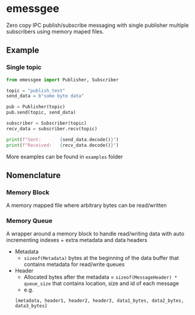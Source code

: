# emessgee
Zero copy IPC publish/subscribe messaging with single publisher multiple subscribers using memory maped files.

## Example
### Single topic
```python
from emessgee import Publisher, Subscriber

topic = "publish_test"
send_data = b"some byte data"

pub = Publisher(topic)
pub.send(topic, send_data)

subscriber = Subscriber(topic)
recv_data = subscriber.recv(topic)

print(f"Sent:       {send_data.decode()}")
print(f"Received:   {recv_data.decode()}")
```

More examples can be found in `examples` folder

## Nomenclature 
### Memory Block
A memory mapped file where arbitrary bytes can be read/written

### Memory Queue
A wrapper around a memory block to handle read/writing data with auto incrementing indexes + extra metadata and data headers

* Metadata
    * `sizeof(Metadata)` bytes at the beginning of the data buffer that contains metadata for read/write queues
* Header
    * Allocated bytes after the metadata = `sizeof(MessageHeader) * queue_size` that contains location, size and id of each message
    * e.g.  
    ```
    [metadata, header1, header2, header3, data1_bytes, data2_bytes, data3_bytes]
    ```